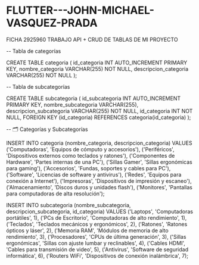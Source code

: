 # FLUTTER---JOHN-MICHAEL-VASQUEZ-PRADA

FICHA 2925960
TRABAJO API + CRUD DE TABLAS DE MI PROYECTO

-- Tabla de categorías

CREATE TABLE categoria (
  id_categoria INT AUTO_INCREMENT PRIMARY KEY,
  nombre_categoria VARCHAR(255) NOT NULL,
  descripcion_categoria VARCHAR(255) NOT NULL
);

-- Tabla de subcategorías

CREATE TABLE subcategoria (
  id_subcategoria INT AUTO_INCREMENT PRIMARY KEY,
  nombre_subcategoria VARCHAR(255),
  descripcion_subcategoria VARCHAR(255) NOT NULL,
  id_categoria INT NOT NULL,
  FOREIGN KEY (id_categoria) REFERENCES categoria(id_categoria)
);

-- 🗂 Categorías y Subcategorías

INSERT INTO categoria (nombre_categoria, descripcion_categoria) VALUES
('Computadoras', 'Equipos de cómputo y accesorios'),
('Periféricos', 'Dispositivos externos como teclados y ratones'),
('Componentes de Hardware', 'Partes internas de una PC'),
('Sillas Gamer', 'Sillas ergonómicas para gaming'),
('Accesorios', 'Fundas, soportes y cables para PC'),
('Software', 'Licencias de software y antivirus'),
('Redes', 'Equipos para conexión a Internet'),
('Impresoras', 'Dispositivos de impresión y escaneo'),
('Almacenamiento', 'Discos duros y unidades flash'),
('Monitores', 'Pantallas para computadoras de alta resolución');

INSERT INTO subcategoria (nombre_subcategoria, descripcion_subcategoria, id_categoria) VALUES
('Laptops', 'Computadoras portátiles', 1),
('PCs de Escritorio', 'Computadoras de alto rendimiento', 1),
('Teclados', 'Teclados mecánicos y ergonómicos', 2),
('Ratones', 'Ratones ópticos y láser', 2),
('Memoria RAM', 'Módulos de memoria de alto rendimiento', 3),
('Procesadores', 'CPUs de última generación', 3),
('Sillas ergonómicas', 'Sillas con ajuste lumbar y reclinables', 4),
('Cables HDMI', 'Cables para transmisión de video', 5),
('Antivirus', 'Software de seguridad informática', 6),
('Routers WiFi', 'Dispositivos de conexión inalámbrica', 7);

